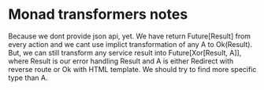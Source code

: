 # Monad transformers notes

Because we dont provide json api, yet. We have return Future[Result]
from every action and we cant use implict transformation of any A to
Ok(Result).
But, we can still transform any service result into Future[Xor[Result, A]],
where Result is our error handling Result and A is either Redirect with reverse
route or Ok with HTML template.
We should try to find more specific type than A.
